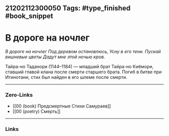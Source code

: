 21202112300050
Tags: #type_finished #book_snippet  
---
# В дороге на ночлег

*В дороге на ночлег
Под деревом остановлюсь,
Усну в его тени.
Пускай вишневые цветы
Дадут мне этой ночью кров.*

Тайра-но Таданори (1144–1184) — младший брат Тайра-но Киёмори, ставший главой клана после смерти старшего брата. Погиб в битве при Итинотани, стих был найден в его шлеме после смерти.

---
### Zero-Links
 - [[00 (book) Предсмертные Стихи Самураев]]
 - [[00 (poetry) Смерть]]
---
### Links